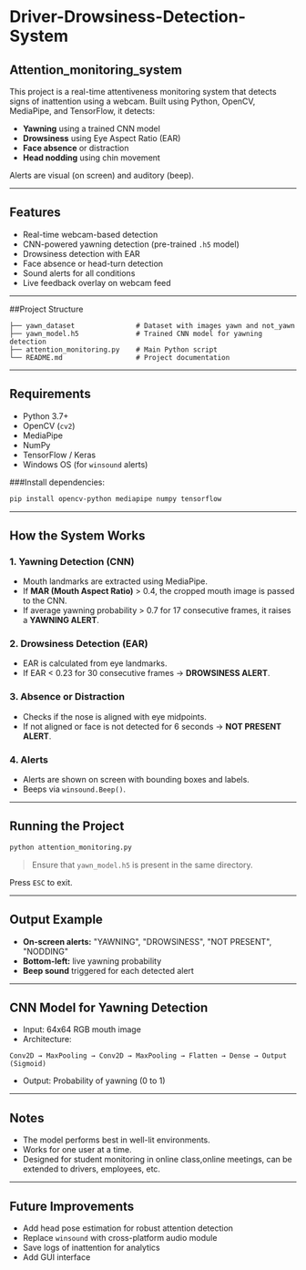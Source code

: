# Driver-Drowsiness-Detection-System
## Attention_monitoring_system
This project is a real-time attentiveness monitoring system that detects signs of inattention using a webcam. Built using Python, OpenCV, MediaPipe, and TensorFlow, it detects:

- **Yawning** using a trained CNN model
- **Drowsiness** using Eye Aspect Ratio (EAR)
- **Face absence** or distraction
- **Head nodding** using chin movement

Alerts are visual (on screen) and auditory (beep).

---

## Features
- Real-time webcam-based detection
- CNN-powered yawning detection (pre-trained `.h5` model)
- Drowsiness detection with EAR
- Face absence or head-turn detection
- Sound alerts for all conditions
- Live feedback overlay on webcam feed

---

##Project Structure
```
├── yawn_dataset               # Dataset with images yawn and not_yawn
├── yawn_model.h5              # Trained CNN model for yawning detection
├── attention_monitoring.py    # Main Python script
└── README.md                  # Project documentation
```

---

## Requirements
- Python 3.7+
- OpenCV (`cv2`)
- MediaPipe
- NumPy
- TensorFlow / Keras
- Windows OS (for `winsound` alerts)

###Install dependencies:
```bash
pip install opencv-python mediapipe numpy tensorflow
```

---

## How the System Works

### 1. Yawning Detection (CNN)
- Mouth landmarks are extracted using MediaPipe.
- If **MAR (Mouth Aspect Ratio)** > 0.4, the cropped mouth image is passed to the CNN.
- If average yawning probability > 0.7 for 17 consecutive frames, it raises a **YAWNING ALERT**.

### 2. Drowsiness Detection (EAR)
- EAR is calculated from eye landmarks.
- If EAR < 0.23 for 30 consecutive frames → **DROWSINESS ALERT**.

### 3. Absence or Distraction
- Checks if the nose is aligned with eye midpoints.
- If not aligned or face is not detected for 6 seconds → **NOT PRESENT ALERT**.


### 4. Alerts
- Alerts are shown on screen with bounding boxes and labels.
- Beeps via `winsound.Beep()`.

---

## Running the Project
```bash
python attention_monitoring.py
```
> Ensure that `yawn_model.h5` is present in the same directory.

Press `ESC` to exit.

---

## Output Example
- **On-screen alerts:** "YAWNING", "DROWSINESS", "NOT PRESENT", "NODDING"
- **Bottom-left:** live yawning probability
- **Beep sound** triggered for each detected alert

---

## CNN Model for Yawning Detection
- Input: 64x64 RGB mouth image
- Architecture:
```text
Conv2D → MaxPooling → Conv2D → MaxPooling → Flatten → Dense → Output (Sigmoid)
```
- Output: Probability of yawning (0 to 1)

---

##  Notes
- The model performs best in well-lit environments.
- Works for one user at a time.
- Designed for student monitoring in online class,online meetings, can be extended to drivers, employees, etc.

---

##  Future Improvements
- Add head pose estimation for robust attention detection
- Replace `winsound` with cross-platform audio module
- Save logs of inattention for analytics
- Add GUI interface

